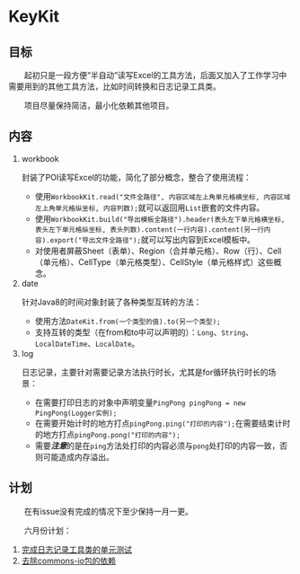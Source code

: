 # KeyKit
## 目标
&emsp;&emsp;起初只是一段方便“半自动”读写Excel的工具方法，后面又加入了工作学习中需要用到的其他工具方法，比如时间转换和日志记录工具类。<p/>
&emsp;&emsp;项目尽量保持简洁，最小化依赖其他项目。
## 内容
1. workbook<p/>
    封装了POI读写Excel的功能，简化了部分概念，整合了使用流程：<p/>
    * 使用`WorkbookKit.read("文件全路径", 内容区域左上角单元格横坐标, 内容区域左上角单元格纵坐标, 内容列数);`就可以返回用`List`嵌套的文件内容。
    * 使用`WorkbookKit.build("导出模板全路径").header(表头左下单元格横坐标, 表头左下单元格纵坐标, 表头列数).content(一行内容).content(另一行内容).export("导出文件全路径");`就可以写出内容到Excel模板中。
    * 对使用者屏蔽Sheet（表单）、Region（合并单元格）、Row（行）、Cell（单元格）、CellType（单元格类型）、CellStyle（单元格样式）这些概念。
2. date<p/>
    针对Java8的时间对象封装了各种类型互转的方法：<p/>
    * 使用方法`DateKit.from(一个类型的值).to(另一个类型);`
    * 支持互转的类型（在from和to中可以声明的）：`Long`、`String`、`LocalDateTime`、`LocalDate`。
3. log<p/>
    日志记录，主要针对需要记录方法执行时长，尤其是for循环执行时长的场景：<p/>
    * 在需要打印日志的对象中声明变量`PingPong pingPong = new PingPong(Logger实例);`
    * 在需要开始计时的地方打点`pingPong.ping("打印的内容");`在需要结束计时的地方打点`pingPong.pong("打印的内容");`
    * 需要***注意***的是在`ping`方法处打印的内容必须与`pong`处打印的内容一致，否则可能造成内存溢出。
## 计划
&emsp;&emsp;在有issue没有完成的情况下至少保持一月一更。<p/>
&emsp;&emsp;六月份计划：
1. [完成日志记录工具类的单元测试](https://github.com/leung-kay/keykit/issues/1)
2. [去除commons-io包的依赖](https://github.com/leung-kay/keykit/issues/2)
